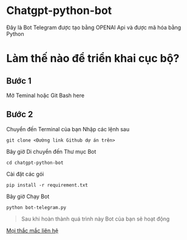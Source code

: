 # Chatgpt-python-bot
Đây là Bot Telegram được tạo bằng OPENAI Api và được mã hóa bằng Python

# Làm thế nào để triển khai cục bộ?
## Bước 1
Mở Teminal hoặc Git Bash here 

## Bước 2
Chuyển đến Terminal của bạn Nhập các lệnh sau


```git clone <Đường link Github dự án trên>```

Bây giờ Di chuyển đến Thư mục Bot


```cd chatgpt-python-bot```

Cài đặt các gói

```pip install -r requirement.txt ```

Bây giờ Chạy Bot

```python bot-telegram.py```

> Sau khi hoàn thành quá trình này Bot của bạn sẽ hoạt động

[Mọi thắc mắc liên hệ](https://www.facebook.com/NGUYEN.NGOC.BAO.CHAU.015/)

